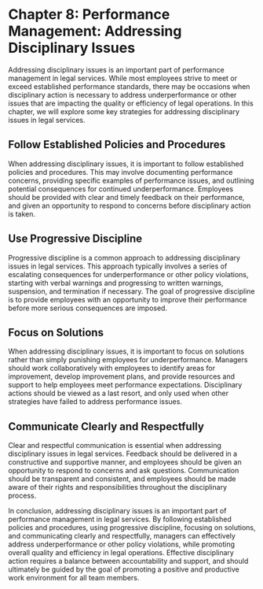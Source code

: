 Chapter 8: Performance Management: Addressing Disciplinary Issues
=================================================================

Addressing disciplinary issues is an important part of performance management in legal services. While most employees strive to meet or exceed established performance standards, there may be occasions when disciplinary action is necessary to address underperformance or other issues that are impacting the quality or efficiency of legal operations. In this chapter, we will explore some key strategies for addressing disciplinary issues in legal services.

Follow Established Policies and Procedures
------------------------------------------

When addressing disciplinary issues, it is important to follow established policies and procedures. This may involve documenting performance concerns, providing specific examples of performance issues, and outlining potential consequences for continued underperformance. Employees should be provided with clear and timely feedback on their performance, and given an opportunity to respond to concerns before disciplinary action is taken.

Use Progressive Discipline
--------------------------

Progressive discipline is a common approach to addressing disciplinary issues in legal services. This approach typically involves a series of escalating consequences for underperformance or other policy violations, starting with verbal warnings and progressing to written warnings, suspension, and termination if necessary. The goal of progressive discipline is to provide employees with an opportunity to improve their performance before more serious consequences are imposed.

Focus on Solutions
------------------

When addressing disciplinary issues, it is important to focus on solutions rather than simply punishing employees for underperformance. Managers should work collaboratively with employees to identify areas for improvement, develop improvement plans, and provide resources and support to help employees meet performance expectations. Disciplinary actions should be viewed as a last resort, and only used when other strategies have failed to address performance issues.

Communicate Clearly and Respectfully
------------------------------------

Clear and respectful communication is essential when addressing disciplinary issues in legal services. Feedback should be delivered in a constructive and supportive manner, and employees should be given an opportunity to respond to concerns and ask questions. Communication should be transparent and consistent, and employees should be made aware of their rights and responsibilities throughout the disciplinary process.

In conclusion, addressing disciplinary issues is an important part of performance management in legal services. By following established policies and procedures, using progressive discipline, focusing on solutions, and communicating clearly and respectfully, managers can effectively address underperformance or other policy violations, while promoting overall quality and efficiency in legal operations. Effective disciplinary action requires a balance between accountability and support, and should ultimately be guided by the goal of promoting a positive and productive work environment for all team members.
